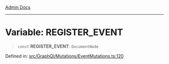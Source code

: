 [Admin Docs](/)

***

# Variable: REGISTER\_EVENT

> `const` **REGISTER\_EVENT**: `DocumentNode`

Defined in: [src/GraphQl/Mutations/EventMutations.ts:120](https://github.com/PalisadoesFoundation/talawa-admin/blob/main/src/GraphQl/Mutations/EventMutations.ts#L120)
